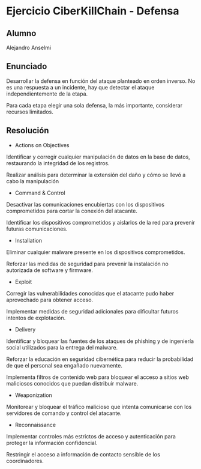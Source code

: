 # Ejercicio CiberKillChain - Defensa

## Alumno
Alejandro Anselmi

## Enunciado
Desarrollar la defensa en función del ataque planteado en orden inverso. No es una respuesta a un incidente, hay que detectar el ataque independientemente de la etapa.

Para cada etapa elegir una sola defensa, la más importante, considerar recursos limitados.

## Resolución
* Actions on Objectives
  
Identificar y corregir cualquier manipulación de datos en la base de datos, restaurando la integridad de los registros.

Realizar análisis para determinar la extensión del daño y cómo se llevó a cabo la manipulación

* Command & Control

Desactivar las comunicaciones encubiertas con los dispositivos comprometidos para cortar la conexión del atacante.

Identificar los dispositivos comprometidos y aislarlos de la red para prevenir futuras comunicaciones.

* Installation

Eliminar cualquier malware presente en los dispositivos comprometidos.

Reforzar las medidas de seguridad para prevenir la instalación no autorizada de software y firmware.

* Exploit

Corregir las vulnerabilidades conocidas que el atacante pudo haber aprovechado para obtener acceso.

Implementar medidas de seguridad adicionales para dificultar futuros intentos de explotación.

* Delivery

Identificar y bloquear las fuentes de los ataques de phishing y de ingeniería social utilizados para la entrega del malware.

Reforzar la educación en seguridad cibernética para reducir la probabilidad de que el personal sea engañado nuevamente.

Implementa filtros de contenido web para bloquear el acceso a sitios web maliciosos conocidos que puedan distribuir malware.

* Weaponization
  
Monitorear y bloquear el tráfico malicioso que intenta comunicarse con los servidores de comando y control del atacante.



* Reconnaissance
  
Implementar controles más estrictos de acceso y autenticación para proteger la información confidencial.

Restringir el acceso a información de contacto sensible de los coordinadores.
